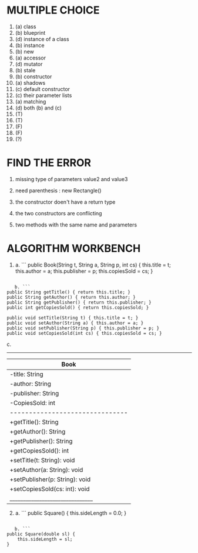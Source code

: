 # MULTIPLE CHOICE
1. (a) class
2. (b) blueprint
3. (d) instance of a class
4. (b) instance
5. (b) new
6. (a) accessor
7. (d) mutator
8. (b) stale
9. (b) constructor
10. (a) shadows
11. (c) default constructor
12. (c) their parameter lists
13. (a) matching
14. (d) both (b) and (c)
15. (T)
16. (T)
17. (F)
18. (F)
19. (?)

# FIND THE ERROR
1. missing type of parameters value2 and value3

2. need parenthesis : new Rectangle()

3. the constructor doen't have a return type

4. the two constructors are conflicting

5. two methods with the same name and parameters

# ALGORITHM WORKBENCH
1. a. ```
public Book(String t, String a, String p, int cs) {
	this.title = t;
	this.author = a;
	this.publisher = p;
	this.copiesSold = cs;
}
```

   b. ```
public String getTitle() { return this.title; }
public String getAuthor() { return this.author; }
public String getPublisher() { return this.publisher; }
public int getCopiesSold() { return this.copiesSold; }

public void setTitle(String t) { this.title = t; }
public void setAuthor(String a) { this.author = a; }
public void setPublisher(String p) { this.publisher = p; }
public void setCopiesSold(int cs) { this.copiesSold = cs; }
```

   c.
_________________________________  
|		    Book				|
|-------------------------------|
|-title: String					|
|-author: String				|
|-publisher: String				|
|-CopiesSold: int				|
|-------------------------------|
|+getTitle(): String			|
|+getAuthor(): String			|
|+getPublisher(): String		|
|+getCopiesSold(): int			|
|+setTitle(t: String): void		|
|+setAuthor(a: String): void	|
|+setPublisher(p: String): void	|
|+setCopiesSold(cs: int): void	|
|_______________________________|

2. a. ```
public Square() {
	this.sideLength = 0.0;
}
```

   b. ```
public Square(double sl) {
	this.sideLength = sl;
}
```